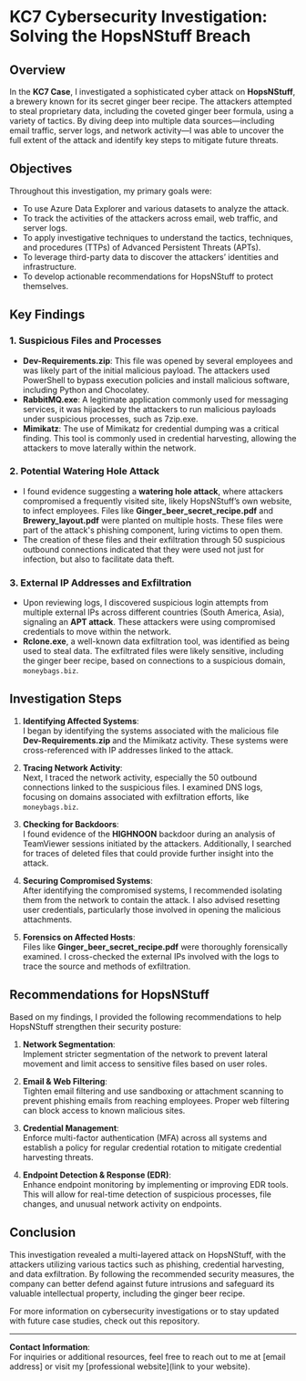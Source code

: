 # KC7 Cybersecurity Investigation: Solving the HopsNStuff Breach

## Overview

In the **KC7 Case**, I investigated a sophisticated cyber attack on **HopsNStuff**, a brewery known for its secret ginger beer recipe. The attackers attempted to steal proprietary data, including the coveted ginger beer formula, using a variety of tactics. By diving deep into multiple data sources—including email traffic, server logs, and network activity—I was able to uncover the full extent of the attack and identify key steps to mitigate future threats.

## Objectives

Throughout this investigation, my primary goals were:
- To use Azure Data Explorer and various datasets to analyze the attack.
- To track the activities of the attackers across email, web traffic, and server logs.
- To apply investigative techniques to understand the tactics, techniques, and procedures (TTPs) of Advanced Persistent Threats (APTs).
- To leverage third-party data to discover the attackers’ identities and infrastructure.
- To develop actionable recommendations for HopsNStuff to protect themselves.

## Key Findings

### 1. Suspicious Files and Processes
   - **Dev-Requirements.zip**: This file was opened by several employees and was likely part of the initial malicious payload. The attackers used PowerShell to bypass execution policies and install malicious software, including Python and Chocolatey.
   - **RabbitMQ.exe**: A legitimate application commonly used for messaging services, it was hijacked by the attackers to run malicious payloads under suspicious processes, such as 7zip.exe.
   - **Mimikatz**: The use of Mimikatz for credential dumping was a critical finding. This tool is commonly used in credential harvesting, allowing the attackers to move laterally within the network.

### 2. Potential Watering Hole Attack
   - I found evidence suggesting a **watering hole attack**, where attackers compromised a frequently visited site, likely HopsNStuff’s own website, to infect employees. Files like **Ginger_beer_secret_recipe.pdf** and **Brewery_layout.pdf** were planted on multiple hosts. These files were part of the attack's phishing component, luring victims to open them.
   - The creation of these files and their exfiltration through 50 suspicious outbound connections indicated that they were used not just for infection, but also to facilitate data theft.

### 3. External IP Addresses and Exfiltration
   - Upon reviewing logs, I discovered suspicious login attempts from multiple external IPs across different countries (South America, Asia), signaling an **APT attack**. These attackers were using compromised credentials to move within the network.
   - **Rclone.exe**, a well-known data exfiltration tool, was identified as being used to steal data. The exfiltrated files were likely sensitive, including the ginger beer recipe, based on connections to a suspicious domain, `moneybags.biz`.

## Investigation Steps

1. **Identifying Affected Systems**:  
   I began by identifying the systems associated with the malicious file **Dev-Requirements.zip** and the Mimikatz activity. These systems were cross-referenced with IP addresses linked to the attack.

2. **Tracing Network Activity**:  
   Next, I traced the network activity, especially the 50 outbound connections linked to the suspicious files. I examined DNS logs, focusing on domains associated with exfiltration efforts, like `moneybags.biz`.

3. **Checking for Backdoors**:  
   I found evidence of the **HIGHNOON** backdoor during an analysis of TeamViewer sessions initiated by the attackers. Additionally, I searched for traces of deleted files that could provide further insight into the attack.

4. **Securing Compromised Systems**:  
   After identifying the compromised systems, I recommended isolating them from the network to contain the attack. I also advised resetting user credentials, particularly those involved in opening the malicious attachments.

5. **Forensics on Affected Hosts**:  
   Files like **Ginger_beer_secret_recipe.pdf** were thoroughly forensically examined. I cross-checked the external IPs involved with the logs to trace the source and methods of exfiltration.

## Recommendations for HopsNStuff

Based on my findings, I provided the following recommendations to help HopsNStuff strengthen their security posture:

1. **Network Segmentation**:  
   Implement stricter segmentation of the network to prevent lateral movement and limit access to sensitive files based on user roles.

2. **Email & Web Filtering**:  
   Tighten email filtering and use sandboxing or attachment scanning to prevent phishing emails from reaching employees. Proper web filtering can block access to known malicious sites.

3. **Credential Management**:  
   Enforce multi-factor authentication (MFA) across all systems and establish a policy for regular credential rotation to mitigate credential harvesting threats.

4. **Endpoint Detection & Response (EDR)**:  
   Enhance endpoint monitoring by implementing or improving EDR tools. This will allow for real-time detection of suspicious processes, file changes, and unusual network activity on endpoints.

## Conclusion

This investigation revealed a multi-layered attack on HopsNStuff, with the attackers utilizing various tactics such as phishing, credential harvesting, and data exfiltration. By following the recommended security measures, the company can better defend against future intrusions and safeguard its valuable intellectual property, including the ginger beer recipe.

For more information on cybersecurity investigations or to stay updated with future case studies, check out this repository.

---

**Contact Information**:  
For inquiries or additional resources, feel free to reach out to me at [email address] or visit my [professional website](link to your website).
